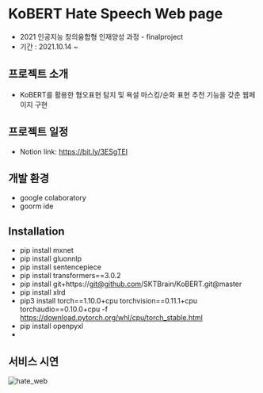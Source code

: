 # KoBERT Hate Speech Web page
* 2021 인공지능 창의융합형 인재양성 과정 - finalproject
* 기간 : 2021.10.14 ~

## 프로젝트 소개
* KoBERT를 활용한 혐오표현 탐지 및 욕설 마스킹/순화 표현 추천 기능을 갖춘 웹페이지 구현

## 프로젝트 일정
* Notion link: https://bit.ly/3ESgTEI

## 개발 환경
* google colaboratory
* goorm ide

## Installation
* pip install mxnet
* pip install gluonnlp               
* pip install sentencepiece
* pip install transformers==3.0.2
* pip install git+https://git@github.com/SKTBrain/KoBERT.git@master
* pip install xlrd
* pip3 install torch==1.10.0+cpu torchvision==0.11.1+cpu torchaudio==0.10.0+cpu -f https://download.pytorch.org/whl/cpu/torch_stable.html
* pip install openpyxl
* 
## 서비스 시연
![hate_web](https://user-images.githubusercontent.com/78197111/140931309-08d88341-494a-415e-8077-70f13016011b.gif)

